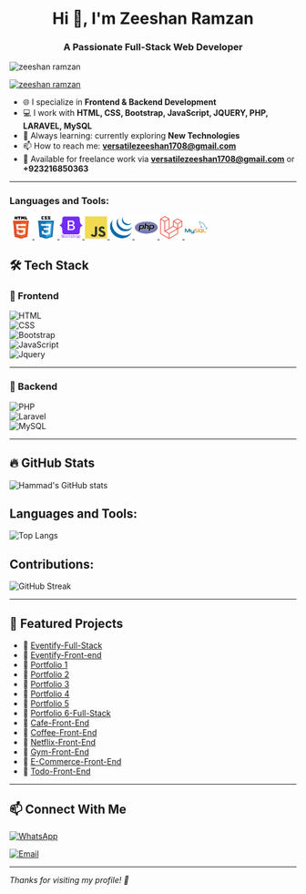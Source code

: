 <h1 align="center">Hi 👋, I'm Zeeshan Ramzan</h1>
<h3 align="center">A Passionate Full-Stack Web Developer </h3>
<p align="left"> <img src="https://komarev.com/ghpvc/?username=zees123-svg&label=Profile%20views&color=0e75b6&style=flat" alt="zeeshan ramzan" /> </p>

<p align="left"> <a href="https://github.com/ryo-ma/github-profile-trophy"><img src="https://github-profile-trophy.vercel.app/?username=zees123-svg" alt="zeeshan ramzan" /></a> </p>

- 🌐 I specialize in **Frontend & Backend Development**
- 💻 I work with **HTML, CSS, Bootstrap, JavaScript, JQUERY, PHP, LARAVEL, MySQL**
- 🧠 Always learning: currently exploring **New Technologies**
- 📫 How to reach me: **versatilezeeshan1708@gmail.com**
- 🎯 Available for freelance work via **versatilezeeshan1708@gmail.com** or **+923216850363**

---
<h3 align="left">Languages and Tools:</h3>
<p align="left"> <a href="https://www.w3.org/html/" target="_blank" rel="noreferrer"> <img src="https://raw.githubusercontent.com/devicons/devicon/master/icons/html5/html5-original-wordmark.svg" alt="html5" width="40" height="40"/> </a> <a href="https://www.w3schools.com/css/" target="_blank" rel="noreferrer"> <img src="https://raw.githubusercontent.com/devicons/devicon/master/icons/css3/css3-original-wordmark.svg" alt="css3" width="40" height="40"/> </a> <a href="https://getbootstrap.com" target="_blank" rel="noreferrer"> <img src="https://raw.githubusercontent.com/devicons/devicon/master/icons/bootstrap/bootstrap-plain-wordmark.svg" alt="bootstrap" width="40" height="40"/> </a> <a href="https://developer.mozilla.org/en-US/docs/Web/JavaScript" target="_blank" rel="noreferrer"> <img src="https://raw.githubusercontent.com/devicons/devicon/master/icons/javascript/javascript-original.svg" alt="javascript" width="40" height="40"/> </a> <a href="https://developer.mozilla.org/en-US/docs/Web/JQuery" target="_blank" rel="noreferrer"> <img src="https://raw.githubusercontent.com/devicons/devicon/master/icons/jquery/jquery-original.svg" alt="jquery" width="40" height="40"/> </a> <a href="https://www.php.net" target="_blank" rel="noreferrer"> <img src="https://raw.githubusercontent.com/devicons/devicon/master/icons/php/php-original.svg" alt="php" width="40" height="40"/> </a> <a href="https://laravel.com/docs" target="_blank" rel="noreferrer">
  <img src="https://raw.githubusercontent.com/devicons/devicon/master/icons/laravel/laravel-original.svg" alt="laravel" width="40" height="40"/>
</a> <a href="https://www.mysql.com/" target="_blank" rel="noreferrer"> <img src="https://raw.githubusercontent.com/devicons/devicon/master/icons/mysql/mysql-original-wordmark.svg" alt="mysql" width="40" height="40"/> </a> </p>

## 🛠️ Tech Stack

### 🚀 Frontend  
![HTML](https://img.shields.io/badge/HTML5-E34F26?style=flat&logo=html5&logoColor=white)  
![CSS](https://img.shields.io/badge/CSS3-1572B6?style=flat&logo=css3&logoColor=white)  
![Bootstrap](https://img.shields.io/badge/Bootstrap-563D7C?style=flat&logo=bootstrap&logoColor=white)   
![JavaScript](https://img.shields.io/badge/JavaScript-F7DF1E?style=flat&logo=javascript&logoColor=black)  
![Jquery](https://img.shields.io/badge/jQuery-0769AD?style=flat&logo=react&logoColor=black)

---

### 🧰 Backend  
![PHP](https://img.shields.io/badge/PHP-777BB4?style=flat&logo=php&logoColor=white)  
![Laravel](https://img.shields.io/badge/Laravel-FF2D20?style=flat&logo=laravel&logoColor=white)  
![MySQL](https://img.shields.io/badge/MySQL-005C84?style=flat&logo=mysql&logoColor=white)  

---

## 🔥 GitHub Stats

![Hammad's GitHub stats](https://github-readme-stats.vercel.app/api?username=zees123-svg&show_icons=true&theme=tokyonight)
## Languages and Tools:

![Top Langs](https://github-readme-stats.vercel.app/api/top-langs/?username=zees123-svg&layout=compact&theme=tokyonight)

## Contributions:

![GitHub Streak](https://streak-stats.demolab.com?user=zees123-svg&theme=tokyonight)

---

## 📌 Featured Projects

- 🔗 [Eventify-Full-Stack](https://github.com/zees123-svg/Eventify)
- 🔗 [Eventify-Front-end](https://github.com/zees123-svg/Eventify-F.E-Project)
- 🔗 [Portfolio 1](https://github.com/zees123-svg/Portfolio1)
- 🔗 [Portfolio 2](https://github.com/zees123-svg/Portfolio2)
- 🔗 [Portfolio 3](https://github.com/zees123-svg/Portfolio3)
- 🔗 [Portfolio 4](https://github.com/zees123-svg/Portfolio4)
- 🔗 [Portfolio 5](https://github.com/zees123-svg/Portfolio5)
- 🔗 [Portfolio 6-Full-Stack](https://github.com/zees123-svg/Portfolio-6-Full-Stack-Project-)
- 🔗 [Cafe-Front-End](https://github.com/zees123-svg/Cafe-F.E-Project)
- 🔗 [Coffee-Front-End](https://github.com/zees123-svg/coffe-F.E-Project)
- 🔗 [Netflix-Front-End](https://github.com/zees123-svg/Netflix-F.E-Project)
- 🔗 [Gym-Front-End](https://github.com/zees123-svg/Gym-F.E-Project)
- 🔗 [E-Commerce-Front-End](https://github.com/zees123-svg/E-Commerce-F.E-Project)
- 🔗 [Todo-Front-End](https://github.com/zees123-svg/Todo-F.E-Project)

---

## 📫 Connect With Me

[![WhatsApp](https://img.shields.io/badge/WhatsApp-25D366?style=flat-square&logo=whatsapp&logoColor=white)](https://wa.me/923216850363)

[![Email](https://img.shields.io/badge/Email-versatilezeeshan1708@gmail.com-red?style=flat-square&logo=gmail)](mailto:versatilezeeshan1708@gmail.com)

---

*Thanks for visiting my profile! 🌟*
